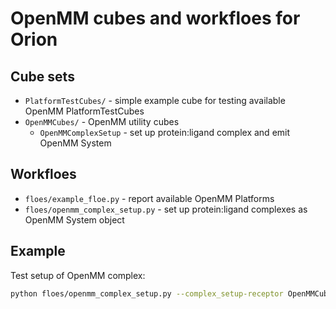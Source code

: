 # OpenMM cubes and workfloes for Orion

## Cube sets

* `PlatformTestCubes/` - simple example cube for testing available OpenMM PlatformTestCubes
* `OpenMMCubes/` - OpenMM utility cubes
  * `OpenMMComplexSetup` - set up protein:ligand complex and emit OpenMM System

## Workfloes

* `floes/example_floe.py` - report available OpenMM Platforms
* `floes/openmm_complex_setup.py` - set up protein:ligand complexes as OpenMM System object

## Example

Test setup of OpenMM complex:
```bash
python floes/openmm_complex_setup.py --complex_setup-receptor OpenMMCubes/tests/input/receptor.pdbfixer.pdb --ifs OpenMMCubes/tests/input/ligand.tripos.mol2
```
